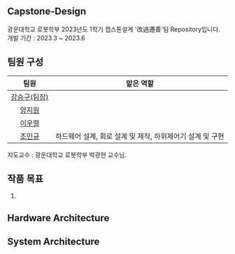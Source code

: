 ## Capstone-Design
광운대학교 로봇학부 2023년도 1학기 캡스톤설계 '改過遷善'팀 Repository입니다.  
개발 기간 : 2023.3 ~ 2023.6

## 팀원 구성  

|팀원|맡은 역할|
|:---:|:---:|
|[강승구(팀장)]()||
|[양지원](https://github.com/ynji1)||
|[이우렬](https://github.com/2-woo-10)||
|[조민규](https://github.com/CHO-MinGyu99)|하드웨어 설계, 회로 설계 및 제작, 하위제어기 설계 및 구현|  

지도교수 : 광운대학교 로봇학부 박광현 교수님.
## 작품 목표
1. 
## Hardware Architecture

## System Architecture
